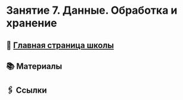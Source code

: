 # Занятие 7. Данные. Обработка и хранение

## 🏫 [Главная страница школы](../../README.md)

## 📚 Материалы

## 🖇️ Ссылки
